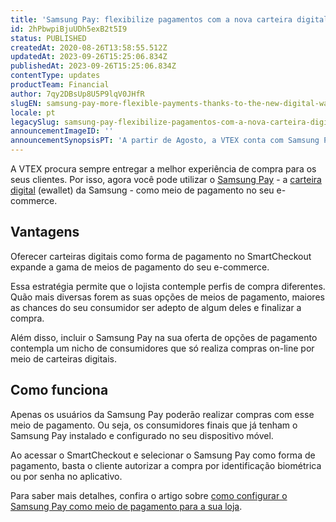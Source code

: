 ```yaml
---
title: 'Samsung Pay: flexibilize pagamentos com a nova carteira digital'
id: 2hPbwpiBjuUDh5exB2t5I9
status: PUBLISHED
createdAt: 2020-08-26T13:58:55.512Z
updatedAt: 2023-09-26T15:25:06.834Z
publishedAt: 2023-09-26T15:25:06.834Z
contentType: updates
productTeam: Financial
author: 7qy2DBsUp8U5P9lqV0JHfR
slugEN: samsung-pay-more-flexible-payments-thanks-to-the-new-digital-wallet
locale: pt
legacySlug: samsung-pay-flexibilize-pagamentos-com-a-nova-carteira-digital
announcementImageID: ''
announcementSynopsisPT: 'A partir de Agosto, a VTEX conta com Samsung Pay, carteira digital da Samsung, como meio de pagamento no SmartCheckout.'
---
```


A VTEX procura sempre entregar a melhor experiência de compra para os seus clientes. Por isso, agora você pode utilizar o [Samsung Pay](https://www.samsung.com.br/samsungpay/ "Samsung Pay") - a [carteira digital](https://help.vtex.com/pt/tutorial/o-que-e-uma-carteira-digital-e-wallet?locale=pt "carteira digital") (ewallet) da Samsung - como meio de pagamento no seu e-commerce.

## Vantagens 
Oferecer carteiras digitais como forma de pagamento no SmartCheckout expande a gama de meios de pagamento do seu e-commerce.

Essa estratégia permite que o lojista contemple perfis de compra diferentes. Quão mais diversas forem as suas opções de meios de pagamento, maiores as chances do seu consumidor ser adepto de algum deles e finalizar a compra.   

Além disso, incluir o Samsung Pay na sua oferta de opções de pagamento contempla um nicho de consumidores que só realiza compras on-line por meio de carteiras digitais.

## Como funciona 
Apenas os usuários da Samsung Pay poderão realizar compras com esse meio de pagamento. Ou seja, os consumidores finais que já tenham o Samsung Pay instalado e configurado no seu dispositivo móvel.

Ao acessar o SmartCheckout e selecionar o Samsung Pay como forma de pagamento, basta o cliente autorizar a compra por identificação biométrica ou 
por senha no aplicativo.

Para saber mais detalhes, confira o artigo sobre [como configurar o Samsung Pay como meio de pagamento para a sua loja](https://help.vtex.com/pt/tutorial/configurar-samsung-pay-como-meio-de-pagamento--5Yj9rgzOCVYuGmAumQlfpP "como configurar o Samsung Pay como meio de pagamento para a sua loja"). 
